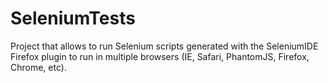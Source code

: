 # SeleniumTests
Project that allows to run Selenium scripts generated with the SeleniumIDE Firefox plugin to run in multiple browsers (IE, Safari, PhantomJS, Firefox, Chrome, etc).
